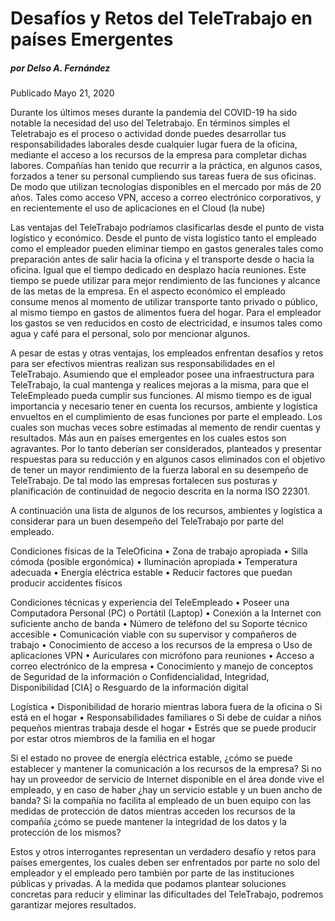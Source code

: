 # Desafíos y Retos del TeleTrabajo en países Emergentes
##### por Delso A. Fernández
Publicado Mayo 21, 2020

Durante los últimos meses durante la pandemia del COVID-19 ha sido notable la necesidad del uso del Teletrabajo. En términos simples el Teletrabajo es el proceso o actividad donde puedes desarrollar tus responsabilidades laborales desde cualquier lugar fuera de la oficina, mediante el acceso a los recursos de la empresa para completar dichas labores. Compañías han tenido que recurrir a la práctica, en algunos casos, forzados a tener su personal cumpliendo sus tareas fuera de sus oficinas. De modo que utilizan tecnologías disponibles en el mercado por más de 20 años. Tales como acceso VPN, acceso a correo electrónico corporativos, y en recientemente el uso de aplicaciones en el Cloud (la nube)

Las ventajas del TeleTrabajo podríamos clasificarlas desde el punto de vista logístico y económico. Desde el punto de vista logístico tanto el empleado como el empleador pueden eliminar tiempo en gastos generales tales como preparación antes de salir hacia la oficina y el transporte desde o hacia la oficina. Igual que el tiempo dedicado en desplazo hacia reuniones. Este tiempo se puede utilizar para mejor rendimiento de las funciones y alcance de las metas de la empresa. En el aspecto económico el empleado consume menos al momento de utilizar transporte tanto privado o público, al mismo tiempo en gastos de alimentos fuera del hogar. Para el empleador los gastos se ven reducidos en costo de electricidad, e insumos tales como agua y café para el personal, solo por mencionar algunos.

A pesar de estas y otras ventajas, los empleados enfrentan desafíos y retos para ser efectivos mientras realizan sus responsabilidades en el TeleTrabajo. Asumiendo que el empleador posee una infraestructura para TeleTrabajo, la cual mantenga y realices mejoras a la misma, para que el TeleEmpleado pueda cumplir sus funciones. Al mismo tiempo es de igual importancia y necesario tener en cuenta los recursos, ambiente y logística envueltos en el cumplimiento de esas funciones por parte el empleado. Los cuales son muchas veces sobre estimadas al memento de rendir cuentas y resultados. Más aun en países emergentes en los cuales estos son agravantes. Por lo tanto deberían ser considerados, planteados y presentar respuestas para su reducción y en algunos casos eliminados con el objetivo de tener un mayor rendimiento de la fuerza laboral en su desempeño de TeleTrabajo. De tal modo las empresas fortalecen sus posturas y planificación de continuidad de negocio descrita en la norma ISO 22301.

A continuación una lista de algunos de los recursos, ambientes y logística a considerar para un buen desempeño del TeleTrabajo por parte del empleado.

Condiciones físicas de la TeleOficina
•	Zona de trabajo apropiada
•	Silla cómoda (posible ergonómica)
•	Iluminación apropiada
•	Temperatura adecuada
•	Energía eléctrica estable
•	Reducir factores que puedan producir accidentes físicos

Condiciones técnicas y experiencia del TeleEmpleado
•	Poseer una Computadora Personal (PC) o Portátil (Laptop)
•	Conexión a la Internet con suficiente ancho de banda
•	Número de teléfono del su Soporte técnico accesible
•	Comunicación viable con su supervisor y compañeros de trabajo
•	Conocimiento de acceso a los recursos de la empresa
o	Uso de aplicaciones VPN
•	Auriculares con micrófono para reuniones
•	Acceso a correo electrónico de la empresa
•	Conocimiento y manejo de conceptos de Seguridad de la información
o	Confidencialidad, Integridad, Disponibilidad [CIA]
o	Resguardo de la información digital

Logística
•	Disponibilidad de horario mientras labora fuera de la oficina
o	Si está en el hogar
•	Responsabilidades familiares
o	Si debe de cuidar a niños pequeños mientras trabaja desde el hogar
•	Estrés que se puede producir por estar otros miembros de la familia en el hogar


Si el estado no provee de energía eléctrica estable, ¿cómo se puede establecer y mantener la comunicación a los recursos de la empresa? Si no hay un proveedor de servicio de Internet disponible en el área donde vive el empleado, y en caso de haber ¿hay un servicio estable y un buen ancho de banda? Si la compañía no facilita al empleado de un buen equipo con las medidas de protección de datos mientras acceden los recursos de la compañía ¿cómo se puede mantener la integridad de los datos y la protección de los mismos? 

Estos y otros interrogantes representan un verdadero desafío y retos para países emergentes, los cuales deben ser enfrentados por parte no solo del empleador y el empleado pero también por parte de las instituciones públicas y privadas. A la medida que podamos plantear soluciones concretas para reducir y eliminar las dificultades del TeleTrabajo, podremos garantizar mejores resultados. 






